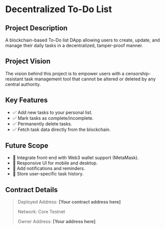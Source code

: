 # Decentralized To-Do List

## Project Description
A blockchain-based To-Do list DApp allowing users to create, update, and manage their daily tasks in a decentralized, tamper-proof manner.

## Project Vision
The vision behind this project is to empower users with a censorship-resistant task management tool that cannot be altered or deleted by any central authority.

## Key Features
- ✅ Add new tasks to your personal list.
- ✅ Mark tasks as complete/incomplete.
- ✅ Permanently delete tasks.
- ✅ Fetch task data directly from the blockchain.

## Future Scope
- 🧠 Integrate front-end with Web3 wallet support (MetaMask).
- 📱 Responsive UI for mobile and desktop.
- 🔔 Add notifications and reminders.
- 📝 Store user-specific task history.

## Contract Details
> Deployed Address: **[Your contract address here]**
>  
> Network: Core Testnet  
>  
> Owner Address: **[Your address here]**
